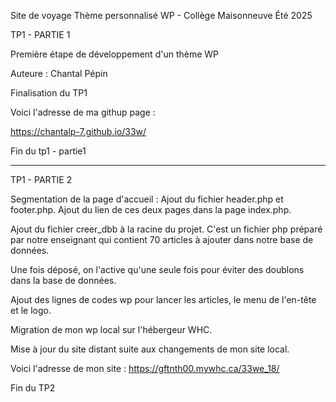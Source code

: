 Site de voyage Thème personnalisé WP - Collège Maisonneuve Été 2025

TP1 - PARTIE 1

Première étape de développement d'un thème WP

Auteure : Chantal Pépin

Finalisation du TP1

Voici l'adresse de ma githup page :

https://chantalp-7.github.io/33w/

Fin du tp1 - partie1

---

TP1 - PARTIE 2

Segmentation de la page d'accueil : Ajout du fichier header.php et footer.php. Ajout du lien de ces deux pages dans la page index.php.

Ajout du fichier creer_dbb à la racine du projet. C'est un fichier php préparé par notre enseignant qui contient 70 articles à ajouter dans notre base de données.

Une fois déposé, on l'active qu'une seule fois pour éviter des doublons dans la base de données.

Ajout des lignes de codes wp pour lancer les articles, le menu de l'en-tête et le logo.

Migration de mon wp local sur l'hébergeur WHC.

Mise à jour du site distant suite aux changements de mon site local.

Voici l'adresse de mon site : https://gftnth00.mywhc.ca/33we_18/

Fin du TP2
